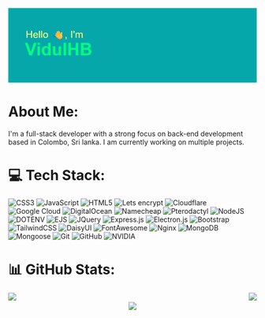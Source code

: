 <img src="https://github.com/VidulHB/VidulHB/blob/main/header.png?raw=true" alt="vidulhb" />

# About Me:
I'm a full-stack developer with a strong focus on back-end development based in Colombo, Sri lanka. I am currently working on multiple projects.

# 💻 Tech Stack:
![CSS3](https://img.shields.io/badge/css3-%231572B6.svg?style=for-the-badge&logo=css3&logoColor=white) 
![JavaScript](https://img.shields.io/badge/javascript-%23323330.svg?style=for-the-badge&logo=javascript&logoColor=%23F7DF1E) 
![HTML5](https://img.shields.io/badge/html5-%23E34F26.svg?style=for-the-badge&logo=html5&logoColor=white) 
![Lets encrypt](https://img.shields.io/badge/-letsencrypt-1f2933?style=for-the-badge&logo=letsencrypt&logoColor=%23003A70)
![Cloudflare](https://img.shields.io/badge/Cloudflare-F38020?style=for-the-badge&logo=Cloudflare&logoColor=white) 
![Google Cloud](https://img.shields.io/badge/GoogleCloud-%234285F4.svg?style=for-the-badge&logo=google-cloud&logoColor=white) 
![DigitalOcean](https://img.shields.io/badge/DigitalOcean-%230167ff.svg?style=for-the-badge&logo=digitalOcean&logoColor=white) 
![Namecheap](https://img.shields.io/badge/-namecheap-DE3723?style=for-the-badge&logo=namecheap)
![Pterodactyl](https://img.shields.io/badge/-pterodactyl-1f2933?style=for-the-badge&logo=pterodactyl&logoColor=%2310539F)
![NodeJS](https://img.shields.io/badge/node.js-6DA55F?style=for-the-badge&logo=node.js&logoColor=white) 
![DOTENV](https://img.shields.io/badge/-DOTENV-ECD53F?style=for-the-badge&logo=dotenv&logoColor=black)
![EJS](https://img.shields.io/badge/ejs-%23B4CA65.svg?style=for-the-badge&logo=ejs&logoColor=black) 
![JQuery](https://img.shields.io/badge/-jquery-0769AD?style=for-the-badge&logo=jquery)
![Express.js](https://img.shields.io/badge/express.js-%23404d59.svg?style=for-the-badge&logo=express&logoColor=%2361DAFB) 
![Electron.js](https://img.shields.io/badge/Electron-191970?style=for-the-badge&logo=Electron&logoColor=white) 
![Bootstrap](https://img.shields.io/badge/bootstrap-%238511FA.svg?style=for-the-badge&logo=bootstrap&logoColor=white) 
![TailwindCSS](https://img.shields.io/badge/tailwindcss-%2338B2AC.svg?style=for-the-badge&logo=tailwind-css&logoColor=white) 
![DaisyUI](https://img.shields.io/badge/daisyui-5A0EF8?style=for-the-badge&logo=daisyui&logoColor=white) 
![FontAwesome](https://img.shields.io/badge/-fontawesome-538DD7?style=for-the-badge&logo=fontawesome&logoColor=%23ffffff)
![Nginx](https://img.shields.io/badge/nginx-%23009639.svg?style=for-the-badge&logo=nginx&logoColor=white) 
![MongoDB](https://img.shields.io/badge/MongoDB-%234ea94b.svg?style=for-the-badge&logo=mongodb&logoColor=white) 
![Mongoose](https://img.shields.io/badge/-mongoose-880000?style=for-the-badge&logo=mongoose)
![Git](https://img.shields.io/badge/git-%23F05033.svg?style=for-the-badge&logo=git&logoColor=white) 
![GitHub](https://img.shields.io/badge/github-%23121011.svg?style=for-the-badge&logo=github&logoColor=white) 
![NVIDIA](https://img.shields.io/badge/NVIDIA-%2376B900.svg?style=for-the-badge&logo=nVIDIA&logoColor=white)

# 📊 GitHub Stats:
<div align=center>
<img align="left" src="https://github-readme-stats.vercel.app/api?username=vidulhb&theme=dark&hide_border=true&include_all_commits=true&count_private=true" />
<img align="right" src="https://nirzak-streak-stats.vercel.app/?user=vidulhb&theme=dark&hide_border=true" />
</div>
<br/>
<div align=center>
<img align="center" src="https://github-readme-stats.vercel.app/api/top-langs/?username=vidulhb&theme=dark&hide_border=true&include_all_commits=true&count_private=true&layout=compact" />
</div>
